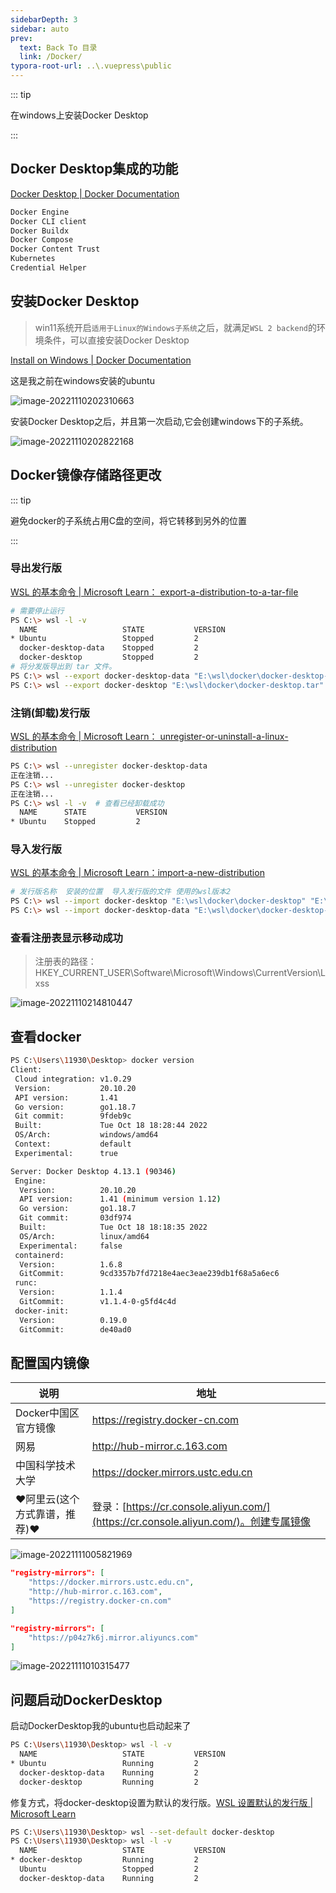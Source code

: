 ```yaml
---
sidebarDepth: 3
sidebar: auto
prev:
  text: Back To 目录
  link: /Docker/
typora-root-url: ..\.vuepress\public
---
```




::: tip

在windows上安装Docker Desktop

:::

## Docker Desktop集成的功能

[Docker Desktop | Docker Documentation](https://docs.docker.com/desktop/)

```sh
Docker Engine
Docker CLI client
Docker Buildx
Docker Compose
Docker Content Trust
Kubernetes
Credential Helper
```



## 安装Docker Desktop

> win11系统开启`适用于Linux的Windows子系统`之后，就满足`WSL 2 backend`的环境条件，可以直接安装Docker Desktop

[Install on Windows | Docker Documentation](https://docs.docker.com/desktop/install/windows-install/)

这是我之前在windows安装的ubuntu

![image-20221110202310663](/images/Docker/image-20221110202310663.png)

安装Docker Desktop之后，并且第一次启动,它会创建windows下的子系统。

![image-20221110202822168](/images/Docker/image-20221110202822168.png)

## Docker镜像存储路径更改

::: tip

避免docker的子系统占用C盘的空间，将它转移到另外的位置

:::



### 导出发行版

[WSL 的基本命令 | Microsoft Learn： export-a-distribution-to-a-tar-file](https://learn.microsoft.com/zh-cn/windows/wsl/basic-commands#export-a-distribution-to-a-tar-file)

```sh
# 需要停止运行
PS C:\> wsl -l -v
  NAME                   STATE           VERSION
* Ubuntu                 Stopped         2
  docker-desktop-data    Stopped         2
  docker-desktop         Stopped         2
# 将分发版导出到 tar 文件。
PS C:\> wsl --export docker-desktop-data "E:\wsl\docker\docker-desktop-data.tar"
PS C:\> wsl --export docker-desktop "E:\wsl\docker\docker-desktop.tar"
```

### 注销(卸载)发行版

[WSL 的基本命令 | Microsoft Learn： unregister-or-uninstall-a-linux-distribution](https://learn.microsoft.com/zh-cn/windows/wsl/basic-commands#unregister-or-uninstall-a-linux-distribution)

```sh
PS C:\> wsl --unregister docker-desktop-data
正在注销...
PS C:\> wsl --unregister docker-desktop
正在注销...
PS C:\> wsl -l -v  # 查看已经卸载成功
  NAME      STATE           VERSION
* Ubuntu    Stopped         2
```

### 导入发行版

[WSL 的基本命令 | Microsoft Learn：import-a-new-distribution](https://learn.microsoft.com/zh-cn/windows/wsl/basic-commands#import-a-new-distribution)

```sh
# 发行版名称  安装的位置  导入发行版的文件 使用的wsl版本2
PS C:\> wsl --import docker-desktop "E:\wsl\docker\docker-desktop" "E:\wsl\docker\docker-desktop.tar" --version 2
PS C:\> wsl --import docker-desktop-data "E:\wsl\docker\docker-desktop-data" "E:\wsl\docker\docker-desktop-data.tar" --version 2
```



### 查看注册表显示移动成功

> 注册表的路径：HKEY_CURRENT_USER\Software\Microsoft\Windows\CurrentVersion\Lxss

![image-20221110214810447](/images/Docker/image-20221110214810447.png)



## 查看docker

```sh
PS C:\Users\11930\Desktop> docker version
Client:
 Cloud integration: v1.0.29
 Version:           20.10.20
 API version:       1.41
 Go version:        go1.18.7
 Git commit:        9fdeb9c
 Built:             Tue Oct 18 18:28:44 2022
 OS/Arch:           windows/amd64
 Context:           default
 Experimental:      true

Server: Docker Desktop 4.13.1 (90346)
 Engine:
  Version:          20.10.20
  API version:      1.41 (minimum version 1.12)
  Go version:       go1.18.7
  Git commit:       03df974
  Built:            Tue Oct 18 18:18:35 2022
  OS/Arch:          linux/amd64
  Experimental:     false
 containerd:
  Version:          1.6.8
  GitCommit:        9cd3357b7fd7218e4aec3eae239db1f68a5a6ec6
 runc:
  Version:          1.1.4
  GitCommit:        v1.1.4-0-g5fd4c4d
 docker-init:
  Version:          0.19.0
  GitCommit:        de40ad0
```



## 配置国内镜像

| 说明                         | 地址                                                         |
| ---------------------------- | ------------------------------------------------------------ |
| Docker中国区官方镜像         | https://registry.docker-cn.com                               |
| 网易                         | http://hub-mirror.c.163.com                                  |
| 中国科学技术大学             | https://docker.mirrors.ustc.edu.cn                           |
| ❤️阿里云(这个方式靠谱，推荐)❤️ | 登录：[https://cr.console.aliyun.com/](https://cr.console.aliyun.com/)。创建专属镜像 |

![image-20221111005821969](/images/Docker/image-20221111005821969.png)



```json
"registry-mirrors": [
    "https://docker.mirrors.ustc.edu.cn",
    "http://hub-mirror.c.163.com",
    "https://registry.docker-cn.com"
]

"registry-mirrors": [
	"https://p04z7k6j.mirror.aliyuncs.com"
]
```

![image-20221111010315477](/images/Docker/image-20221111010315477.png)

## 问题启动DockerDesktop

启动DockerDesktop我的ubuntu也启动起来了

```sh
PS C:\Users\11930\Desktop> wsl -l -v
  NAME                   STATE           VERSION
* Ubuntu                 Running         2
  docker-desktop-data    Running         2
  docker-desktop         Running         2
```

修复方式，将docker-desktop设置为默认的发行版。[WSL 设置默认的发行版 | Microsoft Learn](https://learn.microsoft.com/zh-cn/windows/wsl/basic-commands#set-default-linux-distribution)

```sh
PS C:\Users\11930\Desktop> wsl --set-default docker-desktop
PS C:\Users\11930\Desktop> wsl -l -v
  NAME                   STATE           VERSION
* docker-desktop         Running         2
  Ubuntu                 Stopped         2
  docker-desktop-data    Running         2
```


